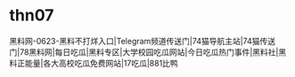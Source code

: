 # thn07
黑料网-0623-黑料不打烊入口|Telegram频道传送门|74猫导航主站|74猫传送门|78黑料网|每日吃瓜|黑料专区|大学校园吃瓜网站|今日吃瓜热门事件|黑料社|黑料正能量|各大高校吃瓜免费网站|17吃瓜|881比鸭
